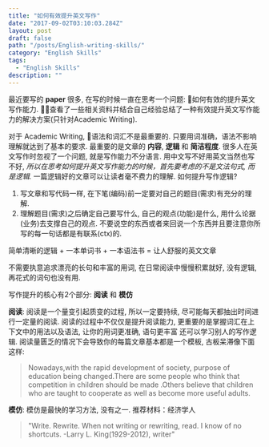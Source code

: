 ```yaml
---
title: "如何有效提升英文写作"
date: "2017-09-02T03:10:03.284Z"
layout: post
draft: false
path: "/posts/English-writing-skills/"
category: "English Skills"
tags:
  - "English Skills"
description: ""
---
```

最近要写的 **paper** 很多, 在写的时候一直在思考一个问题: 如何有效的提升英文写作能力. 查看了一些相关资料并结合自己经验总结了一种有效提升英文写作能力的解决方案(只针对Academic Writing).

对于 Academic Writing, 语法和词汇不是最重要的. 只要用词准确，语法不影响理解就达到了基本的要求. 最重要的是文章的 **内容**, **逻辑** 和 **简洁程度**. 很多人在英文写作时忽视了一个问题, 就是写作能力不分语言. 用中文写不好用英文当然也写不好, *所以在思考如何提升英文写作能力的时候，首先要考虑的不是文法句式, 而是逻辑.* 一篇逻辑好的文章可以让读者毫不费力的理解. 如何提升写作逻辑?

1. 写文章和写代码一样, 在下笔(编码)前一定要对自己的题目(需求)有充分的理解.
2. 理解题目(需求)之后确定自己要写什么, 自己的观点(功能)是什么, 用什么论据(业务)去支撑自己的观点. 不要说空的东西或者来回说一个东西并且要注意你所写的每一句话都是有联系(ctx)的.

简单清晰的逻辑 + 一本单词书 + 一本语法书 = 让人舒服的英文文章

不需要执意追求漂亮的长句和丰富的用词, 在日常阅读中慢慢积累就好, 没有逻辑, 再花式的词句也没有用.

写作提升的核心有2个部分: **阅读** 和 **模仿**

**阅读**: 阅读是一个量变引起质变的过程, 所以一定要持续, 尽可能每天都抽出时间进行一定量的阅读. 阅读的过程中不仅仅是提升阅读能力, 更重要的是掌握词汇在上下文中的用法以及语法, 让你的用词更准确, 语句更丰富 还可以学习别人的写作逻辑. 阅读量匮乏的情况下会导致你的每篇文章基本都是一个模板, 古板呆滞像下面这样:  

  > Nowadays,with the rapid development of society, purpose of education being changed.There are some people who think that competition in children should be made .Others believe that children who are taught to cooperate as well as become more useful adults.

**模仿**: 模仿是最快的学习方法, 没有之一. 推荐材料：经济学人

> "Write. Rewrite. When not writing or rewriting, read. I know of no shortcuts. -Larry L. King(1929-2012), writer"
